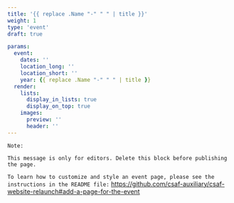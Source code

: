 ```yaml
---
title: '{{ replace .Name "-" " " | title }}'
weight: 1
type: 'event'
draft: true

params:
  event:
    dates: ''
    location_long: ''
    location_short: ''
    year: {{ replace .Name "-" " " | title }}
  render:
    lists:
      display_in_lists: true
      display_on_top: true
    images:
      preview: ''
      header: ''
---
```

<!--
  SPDX-SnippetCopyrightText: {{ now.Format "2006" }} OASIS CSAF TC
  SPDX-License-Identifier: LicenseRef-OASIS-CSAF-TC-License
-->

`Note:`

`This message is only for editors. Delete this block before publishing the page.`

` To learn how to customize and style an event page, please see the instructions in the README file: `
https://github.com/csaf-auxiliary/csaf-website-relaunch#add-a-page-for-the-event
